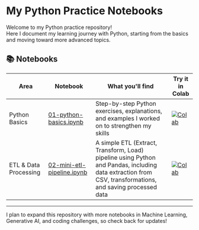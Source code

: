 # My Python Practice Notebooks

Welcome to my Python practice repository!  
Here I document my learning journey with Python, starting from the basics and moving toward more advanced topics.  

## 📚 Notebooks

| Area | Notebook | What you'll find | Try it in Colab |
|------|----------|-----------------|----------------|
| Python Basics | [01-python-basics.ipynb](notebooks/python_basics/01-python-basics.ipynb) | Step-by-step Python exercises, explanations, and examples I worked on to strengthen my skills | [![Colab](https://colab.research.google.com/assets/colab-badge.svg)](https://colab.research.google.com/github/Git-Hub-Ran/Python/blob/main/notebooks/python_basics/01-python-basics.ipynb) |
| ETL & Data Processing | [02-mini-etl-pipeline.ipynb](notebooks/python_basics/02-mini-etl-pipeline.ipynb) | A simple ETL (Extract, Transform, Load) pipeline using Python and Pandas, including data extraction from CSV, transformations, and saving processed data | [![Colab]([https://colab.research.google.com/assets/colab-badge.svg)](https://colab.research.google.com/github/Git-Hub-Ran/Python/blob/main/notebooks/python_basics/02-mini-etl-pipeline.ipynb](https://colab.research.google.com/github/Git-Hub-Ran/Python/blob/Dev/notebooks/python_basics/02-mini-etl-pipeline.ipynb#scrollTo=V9lqTy3640sr)) |

---

I plan to expand this repository with more notebooks in Machine Learning, Generative AI, and coding challenges, so check back for updates!
